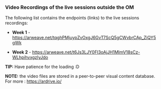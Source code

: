 ### Video Recordings of the live sessions outside the OM

The following list contains the endpoints (links) to the live sessions recordings:

- **Week 1** - https://arweave.net/tqghPMjuypZvOxgJ6GvT7ScQ5gCWvbrCAp_ZiQY5gWk

- **Week 2** - https://arweave.net/t6Js3LJY0FI3oAjJH1MImV18sCz-WLhpihvxgzIyJdo 


**TIP:** Have patience for the loading :D

**NOTE:** the video files are stored in a peer-to-peer visual content database. For more : https://ardrive.io/ 